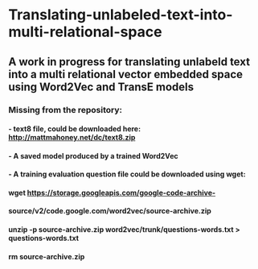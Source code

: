 # Translating-unlabeled-text-into-multi-relational-space
## A work in progress for translating unlabeld text into a multi relational vector embedded space using Word2Vec and TransE models

### Missing from the repository: 
#### - text8 file, could be downloaded here: http://mattmahoney.net/dc/text8.zip
#### - A saved model produced by a trained Word2Vec
#### - A training evaluation question file could be downloaded using wget: 
#### wget https://storage.googleapis.com/google-code-archive-
#### source/v2/code.google.com/word2vec/source-archive.zip
#### unzip -p source-archive.zip  word2vec/trunk/questions-words.txt > questions-words.txt
#### rm source-archive.zip
